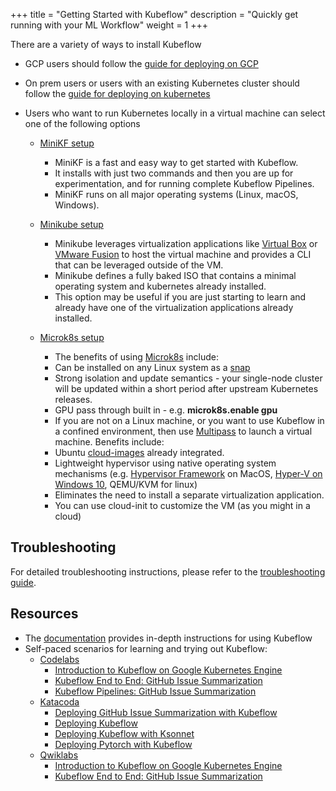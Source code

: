 +++
title = "Getting Started with Kubeflow"
description = "Quickly get running with your ML Workflow"
weight = 1
+++

There are a variety of ways to install Kubeflow

* GCP users should follow the [guide for deploying on GCP](/docs/gke/deploy/)
* On prem users or users with an existing Kubernetes cluster should follow the [guide for deploying on kubernetes](/docs/started/getting-started-k8s.md)
* Users who want to run Kubernetes locally in a virtual machine can select one of the following options

   * [MiniKF setup](/docs/started/getting-started-minikf/)
      * MiniKF is a fast and easy way to get started with Kubeflow.
      * It installs with just two commands and then you are up for
	experimentation, and for running complete Kubeflow Pipelines.
      * MiniKF runs on all major operating systems (Linux, macOS, Windows).

   * [Minikube setup](/docs/started/getting-started-minikube/)
      * Minikube leverages virtualization applications like [Virtual
	Box](https://www.virtualbox.org/) or [VMware
	Fusion](https://www.vmware.com/products/fusion.html) to host the virtual
	machine and provides a CLI that can be leveraged outside of the VM.
      * Minikube defines a fully baked ISO that contains a minimal operating
	system and kubernetes already installed.
      * This option may be useful if you are just starting to learn and already
	have one of the virtualization applications already installed.

   * [Microk8s setup](/docs/started/getting-started-multipass/)
      * The benefits of using [Microk8s](https://microk8s.io/) include:
	   - Can be installed on any Linux system as a
	     [snap](https://snapcraft.io/)
	   - Strong isolation and update semantics - your single-node cluster
	     will be updated within a short period after upstream Kubernetes
	     releases.
	   - GPU pass through built in - e.g. **microk8s.enable gpu**
      * If you are not on a Linux machine, or you want to use Kubeflow in a
	confined environment, then use
	[Multipass](https://github.com/CanonicalLtd/multipass) to launch a
	virtual machine. Benefits include:
	   - Ubuntu [cloud-images](http://cloud-images.ubuntu.com/) already
	     integrated.
	   - Lightweight hypervisor using native operating system mechanisms
	     (e.g. [Hypervisor
	     Framework](https://developer.apple.com/documentation/hypervisor) on
	     MacOS, [Hyper-V on Windows
	     10](https://docs.microsoft.com/en-us/virtualization/hyper-v-on-windows/quick-start/enable-hyper-v),
	     QEMU/KVM for linux)
	   - Eliminates the need to install a separate virtualization
	     application.
	   - You can use cloud-init to customize the VM (as you might in a cloud)
    
## Troubleshooting

For detailed troubleshooting instructions, please refer to the [troubleshooting
guide](/docs/other-guides/troubleshooting/).

## Resources

* The [documentation](/docs/) provides in-depth instructions for using Kubeflow
* Self-paced scenarios for learning and trying out Kubeflow:
  * [Codelabs](https://codelabs.developers.google.com/?cat=tensorflow)
      * [Introduction to Kubeflow on Google Kubernetes
        Engine](https://codelabs.developers.google.com/codelabs/kubeflow-introduction/index.html)
      * [Kubeflow End to End: GitHub Issue
        Summarization](https://codelabs.developers.google.com/codelabs/cloud-kubeflow-e2e-gis/index.html)
      * [Kubeflow Pipelines: GitHub Issue
        Summarization](https://codelabs.developers.google.com/codelabs/cloud-kubeflow-pipelines-gis/index.html)
  * [Katacoda](https://www.katacoda.com/kubeflow)
      * [Deploying GitHub Issue Summarization with
        Kubeflow](https://www.katacoda.com/kubeflow/scenarios/deploying-github-issue-summarization)
      * [Deploying
        Kubeflow](https://www.katacoda.com/kubeflow/scenarios/deploying-kubeflow)
      * [Deploying Kubeflow with
        Ksonnet](https://www.katacoda.com/kubeflow/scenarios/deploying-kubeflow-with-ksonnet)
      * [Deploying Pytorch with
        Kubeflow](https://www.katacoda.com/kubeflow/scenarios/deploy-pytorch-with-kubeflow)
  * [Qwiklabs](https://qwiklabs.com/catalog?keywords=kubeflow)
      * [Introduction to Kubeflow on Google Kubernetes
        Engine](https://qwiklabs.com/focuses/960?locale=en&parent=catalog)
      * [Kubeflow End to End: GitHub Issue
        Summarization](https://qwiklabs.com/focuses/1257?locale=en&parent=catalog)
